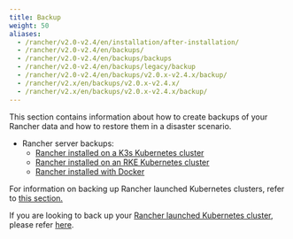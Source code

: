 ```yaml
---
title: Backup
weight: 50
aliases:
  - /rancher/v2.0-v2.4/en/installation/after-installation/
  - /rancher/v2.0-v2.4/en/backups/
  - /rancher/v2.0-v2.4/en/backups/backups
  - /rancher/v2.0-v2.4/en/backups/legacy/backup
  - /rancher/v2.0-v2.4/en/backups/v2.0.x-v2.4.x/backup/
  - /rancher/v2.x/en/backups/v2.0.x-v2.4.x/
  - /rancher/v2.x/en/backups/v2.0.x-v2.4.x/backup/
---
```

This section contains information about how to create backups of your Rancher data and how to restore them in a disaster scenario.

  - Rancher server backups:
    - [Rancher installed on a K3s Kubernetes cluster](./k3s-backups)
    - [Rancher installed on an RKE Kubernetes cluster](./rke-backups)
    - [Rancher installed with Docker](./docker-backups)

For information on backing up Rancher launched Kubernetes clusters, refer to [this section.]({{<baseurl>}}/rancher/v2.0-v2.4/en/cluster-admin/backing-up-etcd/)

If you are looking to back up your [Rancher launched Kubernetes cluster]({{<baseurl>}}/rancher/v2.0-v2.4/en/cluster-provisioning/rke-clusters/), please refer [here]({{<baseurl>}}/rancher/v2.0-v2.4/en/cluster-admin/backing-up-etcd/).
